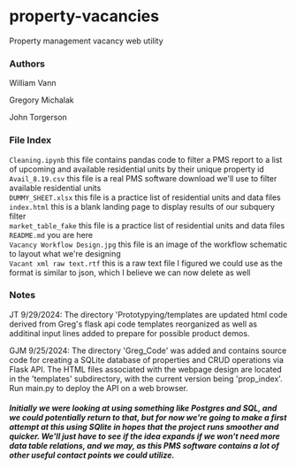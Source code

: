 # property-vacancies
Property management vacancy web utility

### Authors
William Vann

Gregory Michalak

John Torgerson

### File Index
`Cleaning.ipynb` this file contains pandas code to filter a PMS report to a list of upcoming and available residential units by their unique property id<br>
`Avail_8.19.csv` this file is a real PMS software download we'll use to filter available residential units<br>
`DUMMY_SHEET.xlsx` this file is a practice list of residential units and data files<br>
`index.html` this is a blank landing page to display results of our subquery filter<br>
`market_table_fake` this file is a practice list of residential units and data files<br>
`README.md` you are here<br> 
`Vacancy Workflow Design.jpg` this file is an image of the workflow schematic to layout what we're designing<br>
`Vacant xml raw text.rtf` this is a raw text file I figured we could use as the format is similar to json, which I believe we can now delete as well 

    

### Notes

JT 9/29/2024: The directory 'Prototypying/templates are updated html code derived from Greg's flask api code templates reorganized as well as additinal input lines added to prepare for possible product demos.

GJM 9/25/2024: The directory 'Greg_Code' was added and contains source code for creating a SQLite database of properties and CRUD operations via Flask API. The HTML files associated with the webpage design are located in the 'templates' subdirectory, with the current version being 'prop_index'. Run main.py to deploy the API on a web browser.

##### Initially we were looking at using something like Postgres and SQL, and we could potentially return to that, but for now we're going to make a first attempt at this using SQlite in hopes that the project runs smoother and quicker. We'll just have to see if the idea expands if we won't need more data table relations, and we may, as this PMS software contains a lot of other useful contact points we could utilize. 


